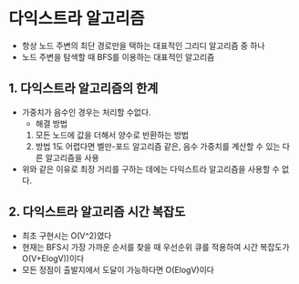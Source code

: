 # 다익스트라 알고리즘
- 항상 노드 주변의 최단 경로만을 택하는 대표적인 그리디 알고리즘 중 하나
- 노드 주변을 탐색할 때 BFS를 이용하는 대표적인 알고리즘


## 1. 다익스트라 알고리즘의 한계
- 가중치가 음수인 경우는 처리할 수없다.
  - 해결 방법
  1. 모든 노드에 값을 더해서 양수로 반환하는 방법
  2. 방법 1도 어렵다면 벨만-포드 알고리즘 같은, 음수 가중치를 계산할 수 있는 다른 알고리즘을 사용
- 위와 같은 이유로 최장 거리를 구하는 데에는 다익스트라 알고리즘을 사용할 수 없다.  

## 2. 다익스트라 알고리즘 시간 복잡도
- 최초 구현시는 O(V^2)였다
- 현재는 BFS시 가장 가까운 순서를 찾을 때 우선순위 큐를 적용하여 시간 복잡도가 O(V+ElogV))이다
- 모든 정점이 출발지에서 도달이 가능하다면 O(ElogV)이다